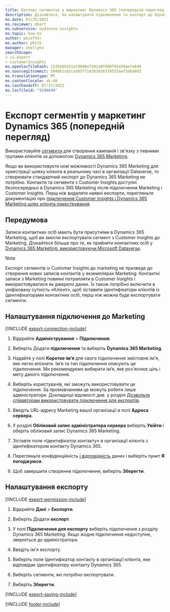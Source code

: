```yaml
---
title: Експорт сегментів у маркетинг Dynamics 365 (попередній перегляд)
description: Дізнайтеся, як налаштувати підключення та експорт до Dynamics 365 Marketing.
ms.date: 07/25/2022
ms.reviewer: mhart
ms.subservice: audience-insights
ms.topic: how-to
author: pkieffer
ms.author: philk
manager: shellyha
searchScope:
- ci-export
- customerInsights
ms.openlocfilehash: 123b565421a7d096e7341a8f600f91e59aefe8d0
ms.sourcegitcommit: 594081c82ca385f7143b3416378533aaf2d6d0d3
ms.translationtype: MT
ms.contentlocale: uk-UA
ms.lasthandoff: 07/27/2022
ms.locfileid: "9196649"
---
```

# <a name="export-segments-to-dynamics-365-marketing-preview"></a>Експорт сегментів у маркетинг Dynamics 365 (попередній перегляд)

Використовуйте [сегменти](segments.md) для створення кампаній і зв'язку з певними групами клієнтів за допомогою [Dynamics 365 Marketing](/dynamics365/marketing/customer-insights-segments).

Якщо ви використовуєте нові можливості Dynamics 365 Marketing для оркестрації шляху клієнта в реальному часі в організації Dataverse, то створювати стандартний експорт до Dynamics 365 Marketing не потрібно. Контакти та сегменти з Customer Insights доступні безпосередньо в Dynamics 365 Marketing після підключення Marketing і Customer Insights. Перш ніж видаляти наявні експорти, перегляньте документацію про [підключення Customer Insights і Dynamics 365 Marketing шлях клієнта оркестрування](/dynamics365/marketing/real-time-marketing-ci-profile).

## <a name="prerequisite"></a>Передумова

Записи контактних осіб мають бути присутніми в Dynamics 365 Marketing, щоб ви змогли експортувати сегмент з Customer Insights до Marketing. Дізнайтеся більше про те, як прийняти контактних осіб у [Dynamics 365 Marketing, використовуючи Microsoft Dataverse](connect-dataverse-managed-lake.md).

> [!NOTE]
> Експорт сегментів із Customer Insights до marketing не призведе до створення нових записів контактів у екземплярах Marketing. Контактні записи з Marketing повинні потрапляти в Customer Insights і використовуватися як джерело даних. Їх також потрібно включити в уніфіковану сутність «Клієнт», щоб зіставити ідентифікатори клієнтів із ідентифікаторами контактних осіб, перш ніж можна буде експортувати сегменти.

## <a name="set-up-connection-to-marketing"></a>Налаштування підключення до Marketing

[!INCLUDE [export-connection-include](includes/export-connection-admn.md)]

1. Відкрийте **Адміністрування** > **Підключення**.

1. Виберіть Додати **підключення** та виберіть **Dynamics 365 Marketing**.

1. Надайте у полі **Коротке ім’я** для свого підключення змістовне ім'я, яке легко впізнати. Ім’я та тип підключення описують це підключення. Ми рекомендуємо вибирати ім’я, яке роз'яснює ціль і мету даного підключення.

1. Виберіть користувачів, які зможуть використовувати це підключення. За промовчанням це можуть робити лише адміністратори. Докладніші відомості див. у розділі [Дозвольте співавторам використовувати підключення для експортів](connections.md#allow-contributors-to-use-a-connection-for-exports).

1. Введіть URL-адресу Marketing вашої організації в полі **Адреса сервера**.

1. У розділі **Обліковий запис адміністратора сервера** виберіть **Увійти** і оберіть обліковий запис Dynamics 365 Marketing.

1. Зіставте поле «Ідентифікатор контакту» в організації клієнта з ідентифікатором контакту Dynamics 365.

1. Перегляньте конфіденційність [і відповідність](connections.md#data-privacy-and-compliance) даних і виберіть пункт **Я погоджуюся**.

1. Щоб завершити створення підключення, виберіть **Зберегти**.

## <a name="configure-an-export"></a>Налаштування експорту

[!INCLUDE [export-permission-include](includes/export-permission.md)]

1. Відкрийте **Дані** > **Експорти**.

1. Виберіть Додати **експорт**.

1. У полі **Підключення для експорту** виберіть підключення з розділу Dynamics 365 Marketing. Якщо жодне підключення недоступне, зверніться до адміністратора.

1. Введіть ім'я експорту.

1. Виберіть поле Ідентифікатор контакту в організації клієнта, яке відповідає ідентифікатору контакту Dynamics 365.

1. Виберіть сегменти, які потрібно експортувати.

1. Виберіть **Зберегти**.

[!INCLUDE [export-saving-include](includes/export-saving.md)]

[!INCLUDE [footer-include](includes/footer-banner.md)]
